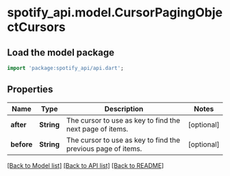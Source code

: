 # spotify_api.model.CursorPagingObjectCursors

## Load the model package
```dart
import 'package:spotify_api/api.dart';
```

## Properties
Name | Type | Description | Notes
------------ | ------------- | ------------- | -------------
**after** | **String** | The cursor to use as key to find the next page of items. | [optional] 
**before** | **String** | The cursor to use as key to find the previous page of items. | [optional] 

[[Back to Model list]](../README.md#documentation-for-models) [[Back to API list]](../README.md#documentation-for-api-endpoints) [[Back to README]](../README.md)


